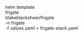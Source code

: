 helm template \
  frigate \
  blakeblackshear/frigate \
  -n frigate \
  -f values.yaml > frigate-stack.yaml
